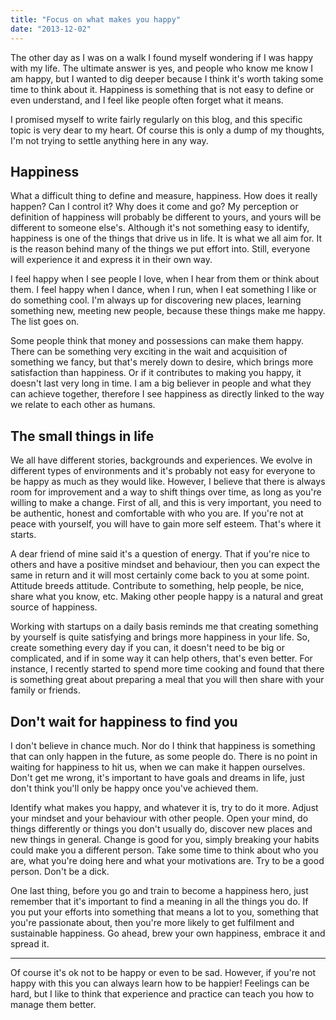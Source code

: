 ```yaml
---
title: "Focus on what makes you happy"
date: "2013-12-02"
---
```


The other day as I was on a walk I found myself wondering if I was happy with my life. The ultimate
answer is yes, and people who know me know I am happy, but I wanted to dig deeper because I think
it's worth taking some time to think about it. Happiness is something that is not easy to define or
even understand, and I feel like people often forget what it means.

I promised myself to write fairly regularly on this blog, and this specific topic is very dear to my
heart. Of course this is only a dump of my thoughts, I'm not trying to settle anything here in any
way.

## Happiness

What a difficult thing to define and measure, happiness. How does it really happen? Can I control
it? Why does it come and go? My perception or definition of happiness will probably be different to
yours, and yours will be different to someone else's. Although it's not something easy to identify,
happiness is one of the things that drive us in life. It is what we all aim for. It is the reason
behind many of the things we put effort into. Still, everyone will experience it and express it in
their own way.

I feel happy when I see people I love, when I hear from them or think about them. I feel happy when
I dance, when I run, when I eat something I like or do something cool. I'm always up for discovering
new places, learning something new, meeting new people, because these things make me happy. The list
goes on.

Some people think that money and possessions can make them happy. There can be something very
exciting in the wait and acquisition of something we fancy, but that's merely down to desire, which
brings more satisfaction than happiness. Or if it contributes to making you happy, it doesn't last
very long in time. I am a big believer in people and what they can achieve together, therefore I see
happiness as directly linked to the way we relate to each other as humans.

## The small things in life

We all have different stories, backgrounds and experiences. We evolve in different types of
environments and it's probably not easy for everyone to be happy as much as they would like.
However, I believe that there is always room for improvement and a way to shift things over time, as
long as you're willing to make a change. First of all, and this is very important, you need to be
authentic, honest and comfortable with who you are. If you're not at peace with yourself, you will
have to gain more self esteem. That's where it starts.

A dear friend of mine said it's a question of energy. That if you're nice to others and have a
positive mindset and behaviour, then you can expect the same in return and it will most certainly
come back to you at some point. Attitude breeds attitude. Contribute to something, help people, be
nice, share what you know, etc. Making other people happy is a natural and great source of
happiness.

Working with startups on a daily basis reminds me that creating something by yourself is quite
satisfying and brings more happiness in your life. So, create something every day if you can, it
doesn't need to be big or complicated, and if in some way it can help others, that's even better.
For instance, I recently started to spend more time cooking and found that there is something great
about preparing a meal that you will then share with your family or friends.

## Don't wait for happiness to find you

I don't believe in chance much. Nor do I think that happiness is something that can only happen in
the future, as some people do. There is no point in waiting for happiness to hit us, when we can
make it happen ourselves. Don't get me wrong, it's important to have goals and dreams in life, just
don't think you'll only be happy once you've achieved them.

Identify what makes you happy, and whatever it is, try to do it more. Adjust your mindset and your
behaviour with other people. Open your mind, do things differently or things you don't usually do,
discover new places and new things in general. Change is good for you, simply breaking your habits
could make you a different person. Take some time to think about who you are, what you're doing here
and what your motivations are. Try to be a good person. Don't be a dick.

One last thing, before you go and train to become a happiness hero, just remember that it's
important to find a meaning in all the things you do. If you put your efforts into something that
means a lot to you, something that you're passionate about, then you're more likely to get
fulfilment and sustainable happiness. Go ahead, brew your own happiness, embrace it and spread it.

* * *

Of course it's ok not to be happy or even to be sad. However, if you're not happy with this you can
always learn how to be happier! Feelings can be hard, but I like to think that experience and
practice can teach you how to manage them better.
